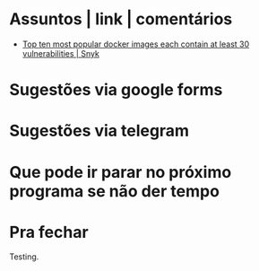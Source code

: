 Assuntos | link | comentários
=============================
* [Top ten most popular docker images each contain at least 30 vulnerabilities | Snyk](https://snyk.io/blog/top-ten-most-popular-docker-images-each-contain-at-least-30-vulnerabilities/)

Sugestões via google forms
==========================

Sugestões via telegram
======================

Que pode ir parar no próximo programa se não der tempo
=======================================================

Pra fechar
==========

Testing.
